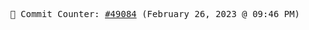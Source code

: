 <p align="center">
    <samp>
        📮 Commit Counter: <a href="https://github.com/Javascript-void0/Javascript-void0/commits/main">#49084</a> (February 26, 2023 @ 09:46 PM)
    </samp>
</p>